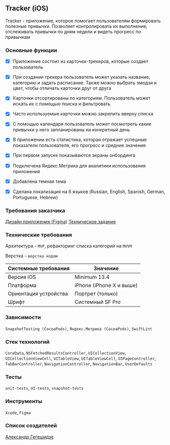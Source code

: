 ## Tracker (iOS)


Tracker - приложение, которое помогает пользователям формировать полезные привычки. Позволяет контролировать их выполнение, отслеживать привычки по дням недели и видеть прогресс по привычкам

### Основные функции

- [x] Приложение состоит из карточек-трекеров, которые создает пользователь
- [x] При создании трекера пользователь может указать название, категорию и задать расписание. Также можно выбрать эмодзи и цвет, чтобы отличать карточки друг от друга
- [x] Карточки отсортированы по категориям. Пользователь может искать их с помощью поиска и фильтровать
- [x] Часто используемые карточки можно закрепить вверху списка
- [x] С помощью календаря пользователь может посмотреть какие привычки у него запланированы на конкретный день
- [x] В приложении есть статистика, которая отражает успешные показатели пользователя, его прогресс и средние значения
- [x] При первом запуске показываются экраны онбординга
- [x] Подключена Яндекс.Метрика для аналитики использования приложения
- [x] Добавлена темная тема
- [x] Сделана локализация на 6 языков (Russian, English, Spanish, German, Portuguese, Hebrew)


### Требования заказчика
[Дизайн приложения (Figma)](https://www.figma.com/file/gONgrq8Q5PfEs1LUo7KX4h/Tracker?type=design&node-id=0%3A1&mode=design&t=JqVg9gkAl5DvqroH-1)
[Техническое задание](https://github.com/Yandex-Practicum/iOS-TrackerApp-Public)


### Технические требования
Архитектура - `MVP`, рефакторинг списка категорий на `MVVM`

Верстка - `верстка кодом`


| Системные требования                                 | Значение                     |
| ---------------------------------------------------- | ---------------------------- |
| Версия iOS                                           | Minimum 13.4                 |
| Платформа                                            | iPhone (iPhone X и выше) |
| Ориентация устройства                                | Портрет (только)             |
| Шрифт                                                | Системный SF Pro |


### Зависимости
`SnapshotTesting (CocoaPods)`, `Яндекс.Метрика (CocoaPods)`, `SwiftLint`

### Стек технологий 
`CoreData`, `NSFetchedResultsController`, `UICollectionView`, `UICollectionViewCell`, `UITableView`, `UITableViewCell`, `UIPageController`, `TabBarController`, `NavigationController`, `NavigationBar`, `UserDefaults`

### Тесты
`unit-tests`, `UI-tests`, `snapshot-tests`

### Инструменты
`Xcode`, `Figma`

### Список создателей
[Александр Гегешидзе](https://github.com/gegcan)
